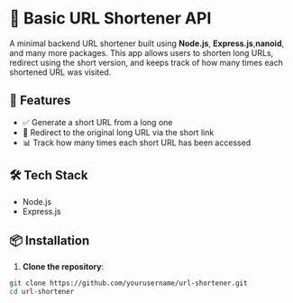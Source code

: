# 🔗 Basic URL Shortener API

A minimal backend URL shortener built using **Node.js**, **Express.js**,**nanoid**, and many more packages. This app allows users to shorten long URLs, redirect using the short version, and keeps track of how many times each shortened URL was visited.

## 🚀 Features

- ✅ Generate a short URL from a long one
- 🔁 Redirect to the original long URL via the short link
- 📊 Track how many times each short URL has been accessed

## 🛠️ Tech Stack

- Node.js
- Express.js

## 📦 Installation

1. **Clone the repository**:

```bash
git clone https://github.com/yourusername/url-shortener.git
cd url-shortener
```
